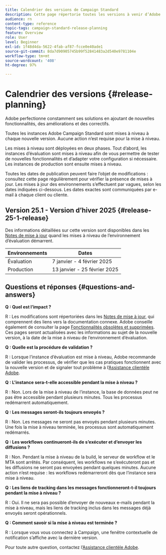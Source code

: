 ```yaml
---
title: Calendrier des versions de Campaign Standard
description: Cette page répertorie toutes les versions à venir d’Adobe Campaign Standard.
audience: rn
content-type: reference
topic-tags: campaign-standard-release-planning
feature: Overview
role: User
level: Beginner
exl-id: 1f48d4da-5622-4fab-af87-fcce0e40ade1
source-git-commit: 8da7d90905745b99f52841483a2d540e9781104e
workflow-type: tm+mt
source-wordcount: '408'
ht-degree: 97%

---
```


# Calendrier des versions {#release-planning}

Adobe perfectionne constamment ses solutions en ajoutant de nouvelles fonctionnalités, des améliorations et des correctifs.

Toutes les instances Adobe Campaign Standard sont mises à niveau à chaque nouvelle version. Aucune action n’est requise pour la mise à niveau.

Les mises à niveau sont déployées en deux phases. Tout d’abord, les instances d’évaluation sont mises à niveau afin de vous permettre de tester de nouvelles fonctionnalités et d’adapter votre configuration si nécessaire. Les instances de production sont ensuite mises à niveau.

Toutes les dates de publication peuvent faire l’objet de modifications : consultez cette page régulièrement pour vérifier la présence de mises à jour. Les mises à jour des environnements s’effectuent par vagues, selon les dates indiquées ci-dessous. Les dates exactes sont communiquées par e-mail à chaque client ou cliente.

## Version 25.1 - Version d’hiver 2025 {#release-25-1-release}

Des informations détaillées sur cette version sont disponibles dans les [Notes de mise à jour](release-notes.md) quand les mises à niveau de l’environnement d’évaluation démarrent.

<table>
 <thead>
  <tr>
   <th> Environnements </th>
   <th> Dates</th>
   <!--th> General Availability </th-->
  </tr>
 </thead>
 <tbody>
  <tr>
   <td>Évaluation </td>
   <td>7 janvier - 4 février 2025 </td>
   <!--td>2025 - Dates to be confirmed</td-->
  </tr>
  <tr>
   <td>Production </td>
   <td>13 janvier - 25 février 2025 </td>
   <!--td>2025 - Dates to be confirmed</td-->
  </tr>
 </tbody>
</table>

## Questions et réponses {#questions-and-answers}

**Q : Quel est l’impact ?**

R : Les modifications sont répertoriées dans les [Notes de mise à jour](../../rn/using/release-notes.md), qui comprennent des liens vers la documentation connexe. Adobe conseille également de consulter la page [Fonctionnalités obsolètes et supprimées](../../rn/using/deprecated-features.md). Ces pages seront actualisées avec les informations au sujet de la nouvelle version, à la date de la mise à niveau de l’environnement d’évaluation.

**Q : Quelle est la procédure de validation ?**

R : Lorsque l’instance d’évaluation est mise à niveau, Adobe recommande de valider les processus, de vérifier que les cas pratiques fonctionnent avec la nouvelle version et de signaler tout problème à l’[Assistance clientèle Adobe](https://helpx.adobe.com/fr/enterprise/using/support-for-experience-cloud.html).

**Q : L’instance sera-t-elle accessible pendant la mise à niveau ?**

R : Non. Lors de la mise à niveau de l’instance, la base de données peut ne pas être accessible pendant plusieurs minutes. Tous les processus redémarrent automatiquement.

**Q : Les messages seront-ils toujours envoyés ?**

R : Non. Les messages ne seront pas envoyés pendant plusieurs minutes. Une fois la mise à niveau terminée, les processus sont automatiquement redémarrés.

**Q : Les workflows continueront-ils de s’exécuter et d’envoyer les diffusions ?**

R : Non. Pendant la mise à niveau de la build, le serveur de workflow et le MTA sont arrêtés. Par conséquent, les workflows ne s’exécuteront pas et les diffusions ne seront pas envoyées pendant quelques minutes. Aucune action n’est requise : les workflows redémarreront dès que l’instance sera mise à niveau.

**Q : Les liens de tracking dans les messages fonctionneront-t-il toujours pendant la mise à niveau ?**

R : Oui. Il ne sera pas possible d’envoyer de nouveaux e-mails pendant la mise à niveau, mais les liens de tracking inclus dans les messages déjà envoyés seront opérationnels.

**Q : Comment savoir si la mise à niveau est terminée ?**

R : Lorsque vous vous connectez à Campaign, une fenêtre contextuelle de notification s’affiche avec la dernière version.

Pour toute autre question, contactez l’[Assistance clientèle Adobe](https://helpx.adobe.com/fr/enterprise/using/support-for-experience-cloud.html).

